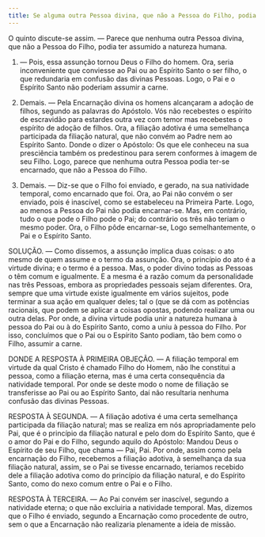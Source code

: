 ```yaml
---
title: Se alguma outra Pessoa divina, que não a Pessoa do Filho, podia ter assumido a natureza humana
---
```


O quinto discute-se assim. — Parece que nenhuma outra Pessoa divina, que não a Pessoa do Filho, podia ter assumido a natureza humana.  

1. — Pois, essa assunção tornou Deus o Filho do homem. Ora, seria inconveniente que conviesse ao Pai ou ao Espírito Santo o ser filho, o que redundaria em confusão das divinas Pessoas. Logo, o Pai e o Espírito Santo não poderiam assumir a carne. 

2. Demais. — Pela Encarnação divina os homens alcançaram a adoção de filhos, segundo as palavras do Apóstolo. Vós não recebestes o espírito de escravidão para estardes outra vez com temor mas recebestes o espírito de adoção de filhos. Ora, a filiação adotiva é uma semelhança participada da filiação natural, que não convém ao Padre nem ao Espírito Santo. Donde o dizer o Apóstolo: Os que ele conheceu na sua presciência também os predestinou para serem conformes à imagem de seu Filho. Logo, parece que nenhuma outra Pessoa podia ter-se encarnado, que não a Pessoa do Filho.  

3. Demais. — Diz-se que o Filho foi enviado, e gerado, na sua natividade temporal, como encarnado que foi. Ora, ao Pai não convém o ser enviado, pois é inascível, como se estabeleceu na Primeira Parte. Logo, ao menos a Pessoa do Pai não podia encarnar-se.  Mas, em contrário, tudo o que pode o Filho pode o Pai; do contrário os três não teriam o mesmo poder. Ora, o Filho pôde encarnar-se, Logo semelhantemente, o Pai e o Espírito Santo.  

SOLUÇÃO. — Como dissemos, a assunção implica duas coisas: o ato mesmo de quem assume e o termo da assunção. Ora, o princípio do ato é a virtude divina; e o termo é a pessoa. Mas, o poder divino todas as Pessoas o têm comum e igualmente. E a mesma é a razão comum da personalidade nas três Pessoas, embora as propriedades pessoais sejam diferentes. Ora, sempre que uma virtude existe igualmente em vários sujeitos, pode terminar a sua ação em qualquer deles; tal o (que se dá com as potências racionais, que podem se aplicar a coisas opostas, podendo realizar uma ou outra delas. Por onde, a divina virtude podia unir a natureza humana à pessoa do Pai ou à do Espírito Santo, como a uniu à pessoa do Filho. Por isso, concluímos que o Pai ou o Espírito Santo podiam, tão bem como o Filho, assumir a carne.  

DONDE A RESPOSTA À PRIMEIRA OBJEÇÃO. — A filiação temporal em virtude da qual Cristo é chamado Filho do Homem, não lhe constitui a pessoa, como a filiação eterna, mas é uma certa consequência da natividade temporal. Por onde se deste modo o nome de filiação se transferisse ao Pai ou ao Espírito Santo, daí não resultaria nenhuma confusão das divinas Pessoas.  

RESPOSTA À SEGUNDA. — A filiação adotiva é uma certa semelhança participada da filiação natural; mas se realiza em nós apropriadamente pelo Pai, que é o princípio da filiação natural e pelo dom do Espírito Santo, que é o amor do Pai e do Filho, segundo aquilo do Apóstolo: Mandou Deus o Espírito de seu Filho, que chama — Pai, Pai. Por onde, assim como pela encarnação do Filho, recebemos a filiação adotiva, à semelhança da sua filiação natural, assim, se o Pai se tivesse encarnado, teriamos recebido dele a filiação adotiva como do princípio da filiação natural, e do Espírito Santo, como do nexo comum entre o Pai e o Filho.  

RESPOSTA À TERCEIRA. — Ao Pai convém ser inascível, segundo a natividade eterna; o que não excluiria a natividade temporal. Mas, dizemos que o Filho é enviado, segundo a Encarnação como procedente de outro, sem o que a Encarnação não realizaria plenamente a ideia de missão.